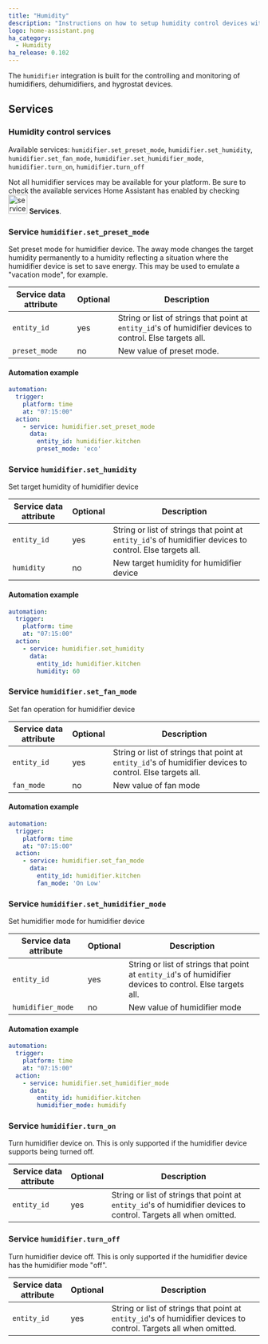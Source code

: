 ```yaml
---
title: "Humidity"
description: "Instructions on how to setup humidity control devices within Home Assistant."
logo: home-assistant.png
ha_category:
  - Humidity
ha_release: 0.102
---
```


The `humidifier` integration is built for the controlling and monitoring of humidifiers, dehumidifiers, and hygrostat devices.

## Services

### Humidity control services

Available services: `humidifier.set_preset_mode`, `humidifier.set_humidity`, `humidifier.set_fan_mode`, `humidifier.set_humidifier_mode`, `humidifier.turn_on`, `humidifier.turn_off`

<div class='note'>

Not all humidifier services may be available for your platform. Be sure to check the available services Home Assistant has enabled by checking <img src='/images/screenshots/developer-tool-services-icon.png' alt='service developer tool icon' class="no-shadow" height="38" /> **Services**.

</div>

### Service `humidifier.set_preset_mode`

Set preset mode for humidifier device. The away mode changes the target humidity permanently to a humidity
reflecting a situation where the humidifier device is set to save energy. This may be used to emulate a
"vacation mode", for example.

| Service data attribute | Optional | Description |
| ---------------------- | -------- | ----------- |
| `entity_id` | yes | String or list of strings that point at `entity_id`'s of humidifier devices to control. Else targets all.
| `preset_mode` | no | New value of preset mode.

#### Automation example

```yaml
automation:
  trigger:
    platform: time
    at: "07:15:00"
  action:
    - service: humidifier.set_preset_mode
      data:
        entity_id: humidifier.kitchen
        preset_mode: 'eco'
```

### Service `humidifier.set_humidity`

Set target humidity of humidifier device

| Service data attribute | Optional | Description |
| ---------------------- | -------- | ----------- |
| `entity_id` | yes | String or list of strings that point at `entity_id`'s of humidifier devices to control. Else targets all.
| `humidity` | no | New target humidity for humidifier device

#### Automation example

```yaml
automation:
  trigger:
    platform: time
    at: "07:15:00"
  action:
    - service: humidifier.set_humidity
      data:
        entity_id: humidifier.kitchen
        humidity: 60
```

### Service `humidifier.set_fan_mode`

Set fan operation for humidifier device

| Service data attribute | Optional | Description |
| ---------------------- | -------- | ----------- |
| `entity_id` | yes | String or list of strings that point at `entity_id`'s of humidifier devices to control. Else targets all.
| `fan_mode` | no | New value of fan mode

#### Automation example

```yaml
automation:
  trigger:
    platform: time
    at: "07:15:00"
  action:
    - service: humidifier.set_fan_mode
      data:
        entity_id: humidifier.kitchen
        fan_mode: 'On Low'
```

### Service `humidifier.set_humidifier_mode`

Set humidifier mode for humidifier device

| Service data attribute | Optional | Description |
| ---------------------- | -------- | ----------- |
| `entity_id` | yes | String or list of strings that point at `entity_id`'s of humidifier devices to control. Else targets all.
| `humidifier_mode` | no | New value of humidifier mode

#### Automation example

```yaml
automation:
  trigger:
    platform: time
    at: "07:15:00"
  action:
    - service: humidifier.set_humidifier_mode
      data:
        entity_id: humidifier.kitchen
        humidifier_mode: humidify
```

### Service `humidifier.turn_on`

Turn humidifier device on. This is only supported if the humidifier device supports being turned off.

| Service data attribute | Optional | Description |
| ---------------------- | -------- | ----------- |
| `entity_id` | yes | String or list of strings that point at `entity_id`'s of humidifier devices to control. Targets all when omitted.

### Service `humidifier.turn_off`

Turn humidifier device off. This is only supported if the humidifier device has the humidifier mode "off".

| Service data attribute | Optional | Description |
| ---------------------- | -------- | ----------- |
| `entity_id` | yes | String or list of strings that point at `entity_id`'s of humidifier devices to control. Targets all when omitted.

